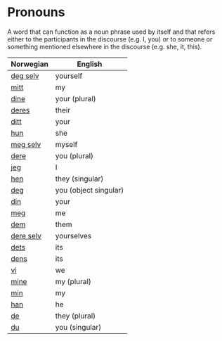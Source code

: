# Pronouns

A word that can function as a noun phrase used by itself and that refers either to the participants in the discourse (e.g. I, you) or to someone or something mentioned elsewhere in the discourse (e.g. she, it, this).

| Norwegian | English |
| --- | --- |
| [deg selv](https://www.ordnett.no/search?language=no&phrase=deg%20selv) | yourself |
| [mitt](https://www.ordnett.no/search?language=no&phrase=mitt) | my |
| [dine](https://www.ordnett.no/search?language=no&phrase=dine) | your (plural) |
| [deres](https://www.ordnett.no/search?language=no&phrase=deres) | their |
| [ditt](https://www.ordnett.no/search?language=no&phrase=ditt) | your |
| [hun](https://www.ordnett.no/search?language=no&phrase=hun) | she |
| [meg selv](https://www.ordnett.no/search?language=no&phrase=meg%20selv) | myself |
| [dere](https://www.ordnett.no/search?language=no&phrase=dere) | you (plural) |
| [jeg](https://www.ordnett.no/search?language=no&phrase=jeg) | I |
| [hen](https://www.ordnett.no/search?language=no&phrase=hen) | they (singular) |
| [deg](https://www.ordnett.no/search?language=no&phrase=deg) | you (object singular) |
| [din](https://www.ordnett.no/search?language=no&phrase=din) | your |
| [meg](https://www.ordnett.no/search?language=no&phrase=meg) | me |
| [dem](https://www.ordnett.no/search?language=no&phrase=dem) | them |
| [dere selv](https://www.ordnett.no/search?language=no&phrase=dere%20selv) | yourselves |
| [dets](https://www.ordnett.no/search?language=no&phrase=dets) | its |
| [dens](https://www.ordnett.no/search?language=no&phrase=dens) | its |
| [vi](https://www.ordnett.no/search?language=no&phrase=vi) | we |
| [mine](https://www.ordnett.no/search?language=no&phrase=mine) | my (plural) |
| [min](https://www.ordnett.no/search?language=no&phrase=min) | my |
| [han](https://www.ordnett.no/search?language=no&phrase=han) | he |
| [de](https://www.ordnett.no/search?language=no&phrase=de) | they (plural) |
| [du](https://www.ordnett.no/search?language=no&phrase=du) | you (singular) |

